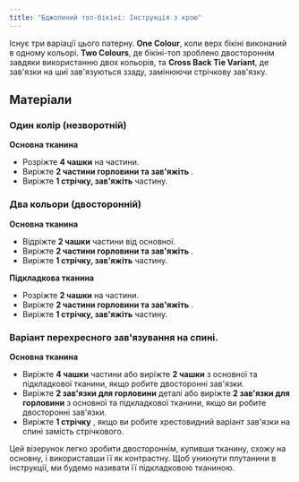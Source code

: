 ```yaml
---
title: "Бджолиний топ-бікіні: Інструкція з крою"
---
```


Існує три варіації цього патерну. **One Colour**, коли верх бікіні виконаний в одному кольорі. **Two Colours**, де бікіні-топ зроблено двостороннім завдяки використанню двох кольорів, та **Cross Back Tie Variant**, де зав'язки на шиї зав'язуються ззаду, замінюючи стрічкову зав'язку.

## Матеріали

### Один колір (незворотній)

**Основна тканина**

- Розріжте **4 чашки** на частини.
- Виріжте **2 частини горловини та зав'яжіть** .
- Виріжте **1 стрічку, зав'яжіть** частину.

### Два кольори (двосторонній)

**Основна тканина**

- Відріжте **2 чашки** частини від основної.
- Виріжте **2 частини горловини та зав'яжіть** .
- Виріжте **1 стрічку, зав'яжіть** частину.

**Підкладкова тканина**

- Розріжте **2 чашки** на частини.
- Виріжте **2 частини горловини та зав'яжіть** .
- Виріжте **1 стрічку, зав'яжіть** частину.

### Варіант перехресного зав'язування на спині.

**Основна тканина**

- Виріжте **4 чашки** частини або виріжте **2 чашки** з основної та підкладкової тканини, якщо робите двосторонні зав'язки.
- Виріжте **2 зав'язки для горловини** деталі або виріжте **2 зав'язки для горловини** з основної та підкладкової тканини, якщо ви робите двосторонні зав'язки.
- Виріжте **1 стрічку** , якщо ви робите хрестовидний варіант зав'язки на спині замість стрічкового.

<Note>

Цей візерунок легко зробити двостороннім, купивши тканину, схожу на основну, і використавши її як контрастну. Щоб уникнути плутанини в інструкції, ми будемо називати її підкладковою тканиною.

</Note>

